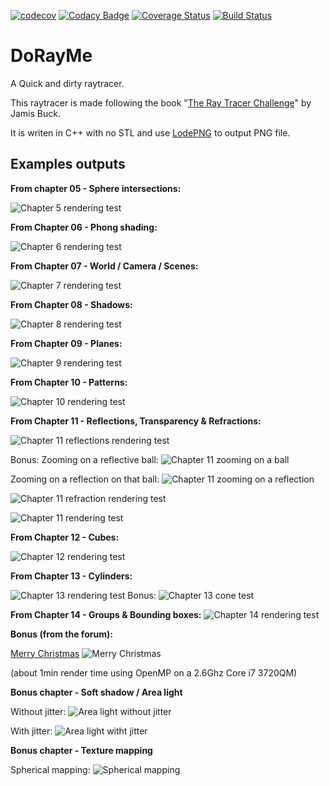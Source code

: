 [![codecov](https://codecov.io/gh/Godzil/DoRayMe/branch/master/graph/badge.svg)](https://codecov.io/gh/Godzil/DoRayMe) [![Codacy Badge](https://api.codacy.com/project/badge/Grade/66339747e4a843719cba29cf5e31ff90)](https://www.codacy.com/manual/Godzil/DoRayMe?utm_source=github.com&amp;utm_medium=referral&amp;utm_content=Godzil/DoRayMe&amp;utm_campaign=Badge_Grade) [![Coverage Status](https://coveralls.io/repos/github/Godzil/DoRayMe/badge.svg?branch=master)](https://coveralls.io/github/Godzil/DoRayMe?branch=master) [![Build Status](https://travis-ci.org/Godzil/DoRayMe.svg?branch=master)](https://travis-ci.org/Godzil/DoRayMe)

DoRayMe
=======

A Quick and dirty raytracer.


This raytracer is made following the book "[The Ray Tracer Challenge](https://pragprog.com/book/jbtracer/the-ray-tracer-challenge)" by Jamis Buck.

It is writen in C++ with no STL and use [LodePNG](https://github.com/lvandeve/lodepng) to output PNG file.


Examples outputs
----------------

**From chapter 05 - Sphere intersections:**

![Chapter 5 rendering test](output/ch5_test.png)

**From Chapter 06 - Phong shading:**

![Chapter 6 rendering test](output/ch6_test.png)

**From Chapter 07 - World / Camera / Scenes:**

![Chapter 7 rendering test](output/ch7_test.png)

**From Chapter 08 - Shadows:**

![Chapter 8 rendering test](output/ch8_test.png)

**From Chapter 09 - Planes:**

![Chapter 9 rendering test](output/ch9_test.png)

**From Chapter 10 - Patterns:**

![Chapter 10 rendering test](output/ch10_test.png)

**From Chapter 11 - Reflections, Transparency & Refractions:**

![Chapter 11 reflections rendering test](output/ch11_reflection.png)

Bonus: Zooming on a reflective ball:
![Chapter 11 zooming on a ball](output/ch11_zooming_on_reflective_ball.png)

Zooming on a reflection on that ball:
![Chapter 11 zooming on a reflection](output/ch11_reflection_on_ball.png)

![Chapter 11 refraction rendering test](output/ch11_refraction.png)

![Chapter 11 rendering test](output/ch11_test.png)

**From Chapter 12 - Cubes:**

![Chapter 12 rendering test](output/ch12_test.png)

**From Chapter 13 - Cylinders:**

![Chapter 13 rendering test](output/ch13_test.png)
Bonus:
![Chapter 13 cone test](output/ch13_cone.png)

**From Chapter 14 - Groups & Bounding boxes:**
![Chapter 14 rendering test](output/ch14_test.png)


**Bonus (from the forum):**

[Merry Christmas](https://forum.raytracerchallenge.com/thread/16/merry-christmas-scene-description)
![Merry Christmas](output/christmasball.png)

(about 1min render time using OpenMP on a 2.6Ghz Core i7 3720QM)

**Bonus chapter - Soft shadow / Area light**

Without jitter:
![Area light without jitter](output/arealight_test_nojitter.png)

With jitter:
![Area light witht jitter](output/arealight_test.png)

**Bonus chapter - Texture mapping**

Spherical mapping:
![Spherical mapping](output/uvmap_checkeredsphere.png)